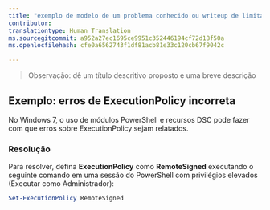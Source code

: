 ```yaml
---
title: "exemplo de modelo de um problema conhecido ou writeup de limitação"
contributor: 
translationtype: Human Translation
ms.sourcegitcommit: a952a27ec1695ce9951c352446194cf72d18f50a
ms.openlocfilehash: cfe0a6562743f1df81acb81e33c120cb67f9042c

---
```


>Observação: dê um título descritivo proposto e uma breve descrição

## Exemplo: erros de ExecutionPolicy incorreta ##
No Windows 7, o uso de módulos PowerShell e recursos DSC pode fazer com que erros sobre ExecutionPolicy sejam relatados.

### Resolução

Para resolver, defina **ExecutionPolicy** como **RemoteSigned** executando o seguinte comando em uma sessão do PowerShell com privilégios elevados (Executar como Administrador):

```powershell
Set-ExecutionPolicy RemoteSigned
```



<!--HONumber=Aug16_HO3-->


